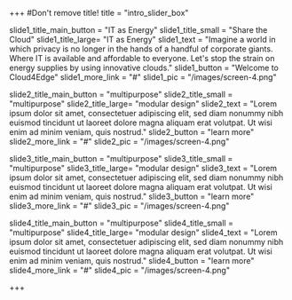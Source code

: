 +++
#Don't remove title!
title = "intro_slider_box"


slide1_title_main_button = "IT as Energy"
slide1_title_small = "Share the Cloud"
slide1_title_large= "IT as Energy"
slide1_text = "Imagine a world in which privacy is no longer in the hands of a handful of corporate giants. Where IT is available and affordable to everyone. Let's stop the strain on energy supplies by using innovative clouds."
slide1_button = "Welcome to Cloud4Edge"
slide1_more_link = "#"
slide1_pic = "/images/screen-4.png" 


slide2_title_main_button = "multipurpose"
slide2_title_small = "multipurpose"
slide2_title_large= "modular design"
slide2_text = "Lorem ipsum dolor sit amet, consectetuer adipiscing elit, sed diam nonummy nibh euismod tincidunt ut laoreet dolore magna aliquam erat volutpat. Ut wisi enim ad minim veniam, quis nostrud."
slide2_button = "learn more"
slide2_more_link = "#"
slide2_pic = "/images/screen-4.png" 

slide3_title_main_button = "multipurpose"
slide3_title_small = "multipurpose"
slide3_title_large= "modular design"
slide3_text = "Lorem ipsum dolor sit amet, consectetuer adipiscing elit, sed diam nonummy nibh euismod tincidunt ut laoreet dolore magna aliquam erat volutpat. Ut wisi enim ad minim veniam, quis nostrud."
slide3_button = "learn more"
slide3_more_link = "#"
slide3_pic = "/images/screen-4.png" 


slide4_title_main_button = "multipurpose"
slide4_title_small = "multipurpose"
slide4_title_large= "modular design"
slide4_text = "Lorem ipsum dolor sit amet, consectetuer adipiscing elit, sed diam nonummy nibh euismod tincidunt ut laoreet dolore magna aliquam erat volutpat. Ut wisi enim ad minim veniam, quis nostrud."
slide4_button = "learn more"
slide4_more_link = "#"
slide4_pic = "/images/screen-4.png" 


+++